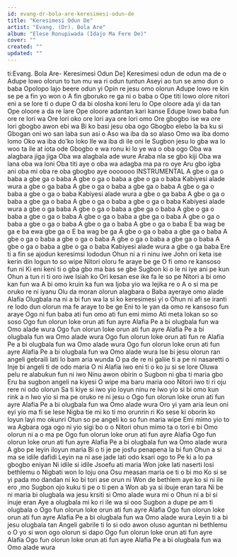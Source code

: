 ```yaml
---
id: evang-dr-bola-are-keresimesi-odun-de
title: "Keresimesi Odun De"
artist: "Evang. (Dr). Bola Are"
album: "Elese Ronupiwada (Idajo Ma Fere De)"
cover: ""
created: ""
updated: ""
---
```


ti:Evang. Bola Are- Keresimesi Odun De]
Keresimesi odun de odun ma de o
Adupe lowo olorun to tun mu wa ri odun tuntun
Aseyi ao tun se amo dun o baba
Opolopo lajo beere odun yi
Opin re jesu omo olorun
Adupe lowo re kin se pe a fin yo won o
A fin gboruko re ga ni o baba o
Ope titi lowo olore nitori eni a se lore ti o dupe
O da bi olosha koni leru lo
Ope oloore ada yi da tan
Ope oloore a da re lare
Ope oloore adantan kari kanse
Edupe lowo baba fun ore re lori wa
Ore lori oko ore lori aya ore lori omo
Ore gbogbo ise wa ore lori gbogbo awon ebi wa
Bi ko basi jesu oba ogo
Gbogbo elebo la ba ku si
Gbogan oni wo san laba sun asi o
Aso wa iba da so alaso
Omo wa iba domo lomo
Oko wa iba do'ko loko
Ile wa iba di ile oni le
Sugbon jesu lo gba wa lo woo ta ile at iota ode
Gbogbo e wa ronu ki lo ye wa o oba ogo
Oba wa alagbara jiga jiga
Oba wa alagbala ade wure
Araba nla se gbo kiji
Oba wa lana oba wa loni
Oba titi aye o oba wa adagba ma pa ro oye
Aru gbo igba ani oba mi oba re oba gbogbo aye ooooooo
INSTRUMENTAL
A gbe o ga o baba a gbe ga o baba
A gbe o ga o baba a gbe o ga o baba
Kabiyesi alade wura a gbe o ga baba
A gbe o ga o baba a gbe ga o baba
A gbe o ga o baba a gbe o ga o baba
Kabiyesi alade wura a gbe o ga baba
A gbe o ga o baba a gbe ga o baba
A gbe o ga o baba a gbe o ga o baba
Kabiyesi alade wura a gbe o ga baba
A gbe o ga o baba a gbe ga o baba
A gbe o ga o baba a gbe o ga o baba
A gbe o ga o baba a gbe ga o baba
A gbe o ga o baba a gbe o ga o baba
A gbe o ga o baba A gbe o ga o baba
E ba wag be ga e ba ewa gbe ga o
E ba wag be ga
A gbe o ga o baba a gbe ga o baba
A gbe o ga o baba a gbe o ga o baba
A gbe o ga o baba a gbe ga o baba
A gbe o ga o baba a gbe o ga o baba
Kabiyesi alade wura a gbe o ga baba
Ere ti a fin se ajodun keresimsi lododun
Ohun ni a ri ninu iwe John ori keta ise kerin din logun to so wipe
Nitori oloru fe araye be ge
O fi omo re kansoso fun ni
Ki eni keni ti o gba gbo ma bas se gbe
Sugbon ki o le ni iye ani pe kun
Ohun  a tun ri ti oro iwe Isiah ko
Ori kesan ese ike fa le so pe
Nitori a bi omo kan fun wa
A bi omo kruin ka fun wa
Ijoba yio wa lejika re o
A o si ma pe oruko re ni iyanu
Olu da moran olorun alagbara o
Baba ayeraye omo alade Alafia
Olugbala na ni a bi fun wa la si ko keresimesi yi o
Ohun ni afi  se iranti re lodo dun olorun ma fe araye to be ge
Eni to le yan da omo re kansoso fun araye
Ogo ni fun baba ati fun omo ati fun emi mimo
Ati meta lokan so so soso
Ogo fun olorun loke orun ati fun ayre Alafia
Pe a bi olugbala fun wa
Omo alade wura
Ogo fun olorun loke orun ati fun ayre Alafia
Pe a bi olugbala fun wa
Omo alade wura
Ogo fun olorun loke orun ati fun re Alafia
Pe a bi olugbala fun wa
Omo alade wura
Ogo fun olorun loke orun ati fun ayre Alafia
Pe a bi olugbala fun wa
Omo alade wura
Ise bi jesu olorun ran angeli gebraili lati lo bam aria wunda
O pa de re ni galiie ti a pe ni nasaretti o
Inje bi angeli ti de odo maria
O ni Alafia iwo eni ti o ko ju si se lore
Oluwa pelu re alabukun fun ni iwo
Ninu awon obirin o
Sugbon ni gba ti maria gbo
Eru ba sugbon angeli na kiyesi
O wipe ma baru maria ooo
Nitori iwo ti ri oju rere ni odo olorun
Sa ti kiye si iwo yio loyun ninu re
Iwo yio si bi omo kun rink a n
Iwo yio si ma pe oruko re ni jesu o
Ogo fun olorun loke orun ati fun ayre Alafia
Pe a bi olugbala fun wa
Omo alade wura
Oro yi yam aria leun oni eyi yio ma fi se lese
Nigba tie mi ko ti mo orunrin ri
Ko sese ki oborin ko loyun layi mo okunri
Otun so pe angeli ko so fun maria wipe
Emi mimo yio to wa
Agbara oga ogo ni yio sigi bo o o
Nitori ohun mimo ta o tori e bi
Omo olorun ni a o ma pe
Ogo fun olorun loke orun ati fun ayre Alafia
Ogo fun olorun loke orun ati fun ayre Alafia
Pe a bi olugbala fun wa
Omo alade wura
A gbo pe leyin iloyun maria
Bi o ti je pe josfu penapena la bi fun
Ohun a si ma se idile dafidi
Leyin na ni ase jade lati odo ksari ogo to
Pe ki a lo pa gbogbo eniyan
Ni idile si idile
Jsoefu ati maria
Won joke lati naserti losi bethlemu o
Nigbati won lo loju ona
Osu measan maria oe ti o bi mo
Ko si se yi pada mo dandan ni ko bi tori ase orun ni
Won de bethlem aye ko si ni ile ero ,mo
Sugbon ojo kuku ti pe o ti  pen a
Won ab ya si ibuje eran tara
Ni be ni maria bi olugbala wa jesu krsiti si
Omo alade wura mi o
Ohun ni a bi si inuje eran
Aye a olugbala mi ko ri ile wa si ooo
Sugbon a dupe pe am ti olugbala o
Ogo fun olorun loke orun ati fun ayre Alafia
Ogo fun olorun loke orun ati fun ayre Alafia
Pe a bi olugbala fun wa
Omo alade wura
Leyin ti a bi jesu olugbala tan
Angeli gabrile ti lo si odo awon oluso aguntan ni bethlemu o
O yo si won ogo olorun si dapo
Ogo fun olorun loke orun ati fun ayre Alafia
Ogo fun olorun loke orun ati fun ayre Alafia
Pe a bi olugbala fun wa
Omo alade wura